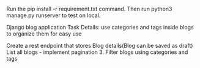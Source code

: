 Run the pip install -r requirement.txt command. Then run python3 manage.py runserver to test on local.

Django blog application Task Details: use categories and tags inside blogs to organize them for easy use

Create a rest endpoint that stores Blog details(Blog can be saved as draft)
List all blogs - implement pagination 3. Filter blogs using categories and tags
